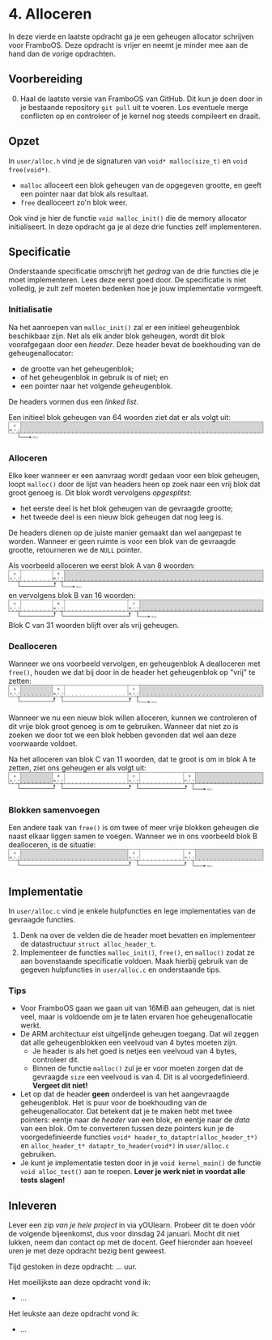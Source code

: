 # 4. Alloceren

In deze vierde en laatste opdracht ga je een geheugen allocator schrijven voor FramboOS.
Deze opdracht is vrijer en neemt je minder mee aan de hand dan de vorige opdrachten.


## Voorbereiding

0.  Haal de laatste versie van FramboOS van GitHub.
    Dit kun je doen door in je bestaande repository `git pull` uit te voeren.
    Los eventuele merge conflicten op en controleer of je kernel nog steeds compileert en draait.


## Opzet

In `user/alloc.h` vind je de signaturen van `void* malloc(size_t)` en `void free(void*)`.

* `malloc` alloceert een blok geheugen van de opgegeven grootte, en geeft een pointer naar dat blok als resultaat.
* `free` dealloceert zo'n blok weer.

Ook vind je hier de functie `void malloc_init()` die de memory allocator initialiseert.
In deze opdracht ga je al deze drie functies zelf implementeren.


## Specificatie

Onderstaande specificatie omschrijft het *gedrag* van de drie functies die je moet implementeren.
Lees deze eerst goed door.
De specificatie is niet volledig, je zult zelf moeten bedenken hoe je jouw implementatie vormgeeft.

### Initialisatie

Na het aanroepen van `malloc_init()` zal er een initieel geheugenblok beschikbaar zijn.
Net als elk ander blok geheugen, wordt dit blok voorafgegaan door een *header*.
Deze header bevat de boekhouding van de geheugenallocator:

* de grootte van het geheugenblok;
* of het geheugenblok in gebruik is of niet; en
* een pointer naar het volgende geheugenblok.

De headers vormen dus een *linked list*.

Een initieel blok geheugen van 64 woorden ziet dat er als volgt uit:
![Initieel geheugenblok](figures/memory-alloc-I.png)

### Alloceren

Elke keer wanneer er een aanvraag wordt gedaan voor een blok geheugen,
loopt `malloc()` door de lijst van headers heen op zoek naar een vrij blok dat groot genoeg is.
Dit blok wordt vervolgens *opgesplitst*:

* het eerste deel is het blok geheugen van de gevraagde grootte;
* het tweede deel is een nieuw blok geheugen dat nog leeg is.

De headers dienen op de juiste manier gemaakt dan wel aangepast te worden.
Wanneer er geen ruimte is voor een blok van de gevraagde grootte,
retourneren we de `NULL` pointer.

Als voorbeeld alloceren we eerst blok A van 8 woorden:
![Na alloceren A](figures/memory-alloc-A.png)
en vervolgens blok B van 16 woorden:
![Na alloceren B](figures/memory-alloc-B.png)
Blok C van 31 woorden blijft over als vrij geheugen.

### Dealloceren

Wanneer we ons voorbeeld vervolgen, en geheugenblok A dealloceren met `free()`,
houden we dat bij door in de header het geheugenblok op "vrij" te zetten:
![Na deallocatie A](figures/memory-dealloc-A.png)

Wanneer we nu een nieuw blok willen alloceren,
kunnen we controleren of dit vrije blok groot genoeg is om te gebruiken.
Wanneer dat niet zo is zoeken we door tot we een blok hebben gevonden dat wel aan deze voorwaarde voldoet.

Na het alloceren van blok C van 11 woorden, dat te groot is om in blok A te zetten, ziet ons geheugen er als volgt uit:
![Na allocatie C](figures/memory-alloc-C.png)

### Blokken samenvoegen

Een andere taak van `free()` is om twee of meer vrije blokken geheugen die naast elkaar liggen samen te voegen.
Wanneer we in ons voorbeeld blok B dealloceren,
is de situatie:
![Na deallocatie B](figures/memory-dealloc-B.png)


## Implementatie

In `user/alloc.c` vind je enkele hulpfuncties en lege implementaties van de gevraagde functies.

1.  Denk na over de velden die de header moet bevatten en implementeer de datastructuur `struct alloc_header_t`.
2.  Implementeer de functies `malloc_init()`, `free()`, en `malloc()` zodat ze aan bovenstaande specificatie voldoen.
    Maak hierbij gebruik van de gegeven hulpfuncties in `user/alloc.c` en onderstaande tips.

### Tips

* Voor FramboOS gaan we gaan uit van 16MiB aan geheugen,
  dat is niet veel, maar is voldoende om je te laten ervaren hoe geheugenallocatie werkt.
* De ARM architectuur eist uitgelijnde geheugen toegang.
  Dat wil zeggen dat alle geheugenblokken een veelvoud van 4 bytes moeten zijn.
  * Je header is als het goed is netjes een veelvoud van 4 bytes, controleer dit.
  * Binnen de functie `malloc()` zul je er voor moeten zorgen dat de gevraagde `size` een veelvoud is van 4.
    Dit is al voorgedefinieerd.
    **Vergeet dit niet!**
* Let op dat de header **geen** onderdeel is van het aangevraagde geheugenblok.
  Het is puur voor de boekhouding van de geheugenallocator.
  Dat betekent dat je te maken hebt met twee pointers:
  eentje naar de *header* van een blok, en
  eentje naar de *data* van een blok.
  Om te converteren tussen deze pointers kun je de voorgedefinieerde functies
  `void* header_to_dataptr(alloc_header_t*)` en
  `alloc_header_t* dataptr_to_header(void*)`
  in `user/alloc.c` gebruiken.
* Je kunt je implementatie testen door in je `void kernel_main()` de functie `void alloc_test()` aan te roepen.
  **Lever je werk niet in voordat alle tests slagen!**


## Inleveren

Lever een zip *van je hele project* in via yOUlearn.
Probeer dit te doen vóór de volgende bijeenkomst, dus voor dinsdag 24 januari.
Mocht dit niet lukken, neem dan contact op met de docent.
Geef hieronder aan hoeveel uren je met deze opdracht bezig bent geweest.

Tijd gestoken in deze opdracht: ... uur.

Het moeilijkste aan deze opdracht vond ik:

* ...

Het leukste aan deze opdracht vond ik:

* ...